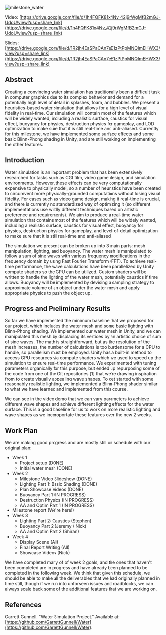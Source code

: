 ![milestone_water](https://github.com/user-attachments/assets/94c6763d-1d7c-4f29-a9f2-a4402e2ac4aa)

Video: [https://drive.google.com/file/d/1h4FQFK81x4Nv_42j9rWgMfB2mGJ-UdoU/view?usp=share_link](https://drive.google.com/file/d/1h4FQFK81x4Nv_42j9rWgMfB2mGJ-UdoU/view?usp=share_link)

Slides: [https://drive.google.com/file/d/1R2jh4EaSPaCAn7eE1zPtPpMNQImEHWX3/view?usp=share_link](https://drive.google.com/file/d/1R2jh4EaSPaCAn7eE1zPtPpMNQImEHWX3/view?usp=share_link)

## Abstract

Creating a convincing water simulation has traditionally been a difficult task in computer graphics due to its complex behavior and demand for a potentially high level of detail in splashes, foam, and bubbles. We present a heuristics-based water simulation that allows for a high level of visual fidelity in real-time. Our simulation will contain most of the features which will be widely wanted, including a realistic surface, caustics for visual effect, buoyancy for physics, destruction physics for gameplay, and LOD optimization to make sure that it is still real-time and anti-aliased. Currently for this milestone, we have implemented some surface effects and some basic Blinn-Phong shading in Unity, and are still working on implementing the other features.

## Introduction

Water simulation is an important problem that has been extensively researched for tasks such as CGI film, video game design, and simulation environments. However, these effects can be very computationally expensive to physically model, so a number of heuristics have been created to circumvent more physically-grounded computations without losing visual fidelity. For cases such as video game design, making it real-time is crucial, and there is currently no standardized way of optimizing it (so different implementations use wildly different techniques based on artistic preference and requirements). We aim to produce a real-time water simulation that contains most of the features which will be widely wanted, including a realistic surface, caustics for visual effect, buoyancy for physics, destruction physics for gameplay, and level-of-detail optimization to make sure that it is still real-time and anti-aliased.

The simulation we present can be broken up into 3 main parts: mesh manipulation, lighting, and buoyancy. The water mesh is manipulated to follow a sum of sine waves with various frequency modifications in the frequency domain by using Fast Fourier Transform (FFT). To achieve real-time performance, the wave calculations have been parallelized by Unity compute shaders so the GPU can be utilized. Custom shaders will be written to handle the lighting of the water mesh, potentially caustics if time allows. Buoyancy will be implemented by devising a sampling strategy to approximate volume of an object under the water mesh and apply appropriate physics to push the object up.

## Progress and Preliminary Results

So far we have implemented the minimum baseline that we proposed for our project, which includes the water mesh and some basic lighting with Blinn-Phong shading. We implemented our water mesh in Unity, and we can manipulated this mesh by displacing its vertices by an artistic choice of sum of sine waves. The math is straightforward, but as the resolution of the mesh increases, the number of calculations is too burdensome for a CPU to handle, so parallelism must be employed. Unity has a built-in method to access GPU resources via compute shaders which we used to speed up the simulation to ensure real-time performance. We experimented with tuning parameters organically for this purpose, but ended up repurposing some of the code from one of the Git repositories [1] that we're drawing inspiration from to create visually appealing wave shapes. To get started with some reasonably realistic lighting, we implemented a Blinn-Phong shader similar to what we have learned and implemented from this course.

We can see in the video demo that we can vary parameters to achieve different wave shapes and achieve different lighting effects for the water surface. This is a good baseline for us to work on more realistic lighting and wave shapes as we incoroportate these features over the new 2 weeks.

## Work Plan

We are making good progress and are mostly still on schedule with our original plan:

- Week 1
    - Project setup (DONE)
    - Initial water mesh (DONE)
- Week 2
    - Milestone Video Slideshow (DONE)
    - Lighting Part 1: Basic Shading (DONE)
    - Plan Showcase Videos (DONE)
    - Buoyancy Part 1 (IN PROGRESS)
    - Destruction Physics (IN PROGRESS)
    - AA and Optim Part 1 (IN PROGRESS)
- Milestone report (We're here!)
- Week 3
    - Lighting Part 2: Caustics (Stephen)
    - Buoyancy Part 2 (Jeremy / Nick)
    - AA and Optim Part 2 (Shiran)
- Week 4
    - Display Scene (All)
    - Final Report Writing (All)
    - Showcase Videos (Nick)

We have completed many of of week 2 goals, and the ones that haven't been completed are in progress and have already been planned to be completed in the following week. We think that given this schedule, we should be able to make all the deliverables that we had originally planned in time still, though if we run into unforseen issues and roadblocks, we can always scale back some of the additional features that we are working on.

## References

Garrett Gunnell. "Water Simulation Project." Available at: [https://github.com/GarrettGunnell/Water](https://github.com/GarrettGunnell/Water).
